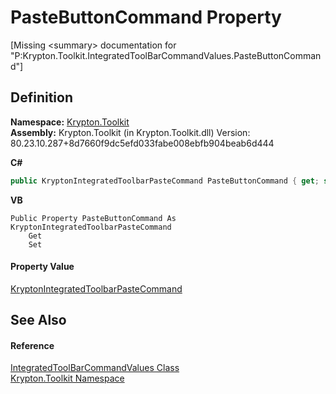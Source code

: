 # PasteButtonCommand Property


\[Missing &lt;summary&gt; documentation for "P:Krypton.Toolkit.IntegratedToolBarCommandValues.PasteButtonCommand"\]



## Definition
**Namespace:** <a href="79d2eac2-21f4-54ff-7552-b20c33c30600.md">Krypton.Toolkit</a>  
**Assembly:** Krypton.Toolkit (in Krypton.Toolkit.dll) Version: 80.23.10.287+8d7660f9dc5efd033fabe008ebfb904beab6d444

**C#**
``` C#
public KryptonIntegratedToolbarPasteCommand PasteButtonCommand { get; set; }
```
**VB**
``` VB
Public Property PasteButtonCommand As KryptonIntegratedToolbarPasteCommand
	Get
	Set
```



#### Property Value
<a href="61d01cbe-5089-4063-e676-8212d2131680.md">KryptonIntegratedToolbarPasteCommand</a>

## See Also


#### Reference
<a href="89ff486c-fa4a-526a-6874-de1c8b082ecd.md">IntegratedToolBarCommandValues Class</a>  
<a href="79d2eac2-21f4-54ff-7552-b20c33c30600.md">Krypton.Toolkit Namespace</a>  
